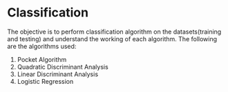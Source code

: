 # Classification

The objective is to perform classification algorithm on the datasets(training and testing) and understand the working of each algorithm. The following are the algorithms used:
1. Pocket Algorithm
2. Quadratic Discriminant Analysis
3. Linear Discriminant Analysis
4. Logistic Regression
